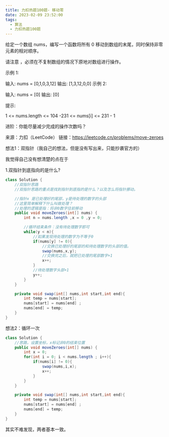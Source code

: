 ```yaml
---
title: 力扣热题100题- 移动零
date: 2023-02-09 23:52:00
tags:
  - 算法
  - 力扣热题100题
---
```


给定一个数组 nums，编写一个函数将所有 0 移动到数组的末尾，同时保持非零元素的相对顺序。

请注意 ，必须在不复制数组的情况下原地对数组进行操作。

示例 1:

输入: nums = [0,1,0,3,12]
输出: [1,3,12,0,0]
示例 2:

输入: nums = [0]
输出: [0]


提示:

1 <= nums.length <= 104
-231 <= nums[i] <= 231 - 1


进阶：你能尽量减少完成的操作次数吗？

来源：力扣（LeetCode）
链接：https://leetcode.cn/problems/move-zeroes



想法1：双指针（我自己的想法，但是没有写出来，只能抄袭官方的）

我觉得自己没有想清楚的点在于

1.双指针到底指向的是什么?

```java
class Solution {
    //双指针思路
    //双指针思路的重点是找到指针到底指的是什么？以及怎么将指针挪动。

    //指针x 是已处理好的尾部，y是待处理的数字的头部
    //这里简单解释下什么叫做处理？
    //处理的逻辑是指：将非0数字往前移动
    public void moveZeroes(int[] nums) {
        int n = nums.length ,x = 0 ,y = 0;

        //循环结束条件：没有待处理数字即可
        while(y < n){
            //如果发现待处理的数字为不等于0
            if(nums[y] != 0){
                //交换已处理好的尾部的和待处理数字的头部的值。
                swap(nums,x,y);
                //交换完之后，就把已处理的尾部数字+1
                x++;
            }
            //待处理数字头部+1
            y++;
        }
    }

    private void swap(int[] nums,int start,int end){
        int temp = nums[start];
        nums[start] = nums[end] ;
        nums[end] = temp;
    }
}
```



想法2：循环一次

```java
class Solution {
    //思路，设置坐标，x标记非0的结束位置
    public void moveZeroes(int[] nums) {
        int x = 0;
        for(int i = 0; i < nums.length ; i++){
            if(nums[i] != 0){
                swap(nums,i,x);
                x++;
            }
        }
    }

    private void swap(int[] nums,int start,int end){
        int temp = nums[start];
        nums[start] = nums[end] ;
        nums[end] = temp;
    }
}
```



其实不难发现，两者基本一致。
